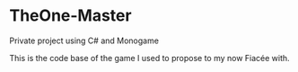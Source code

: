 # TheOne-Master
Private project using C# and Monogame

This is the code base of the game I used to propose to my now Fiacée with.

